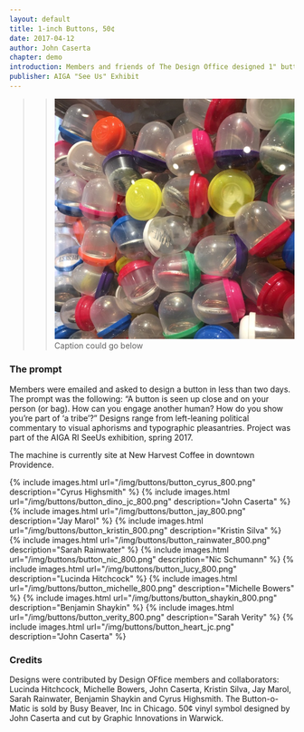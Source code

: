 ```yaml
---
layout: default
title: 1-inch Buttons, 50¢
date: 2017-04-12
author: John Caserta
chapter: demo
introduction: Members and friends of The Design Office designed 1" buttons — for sale in a gumball-style machine for 50¢ each. Find them at New Harvest Coffee in downtown Providence.
publisher: AIGA "See Us" Exhibit
---
```


>> ![Buttons](/img/buttons/buttons_all.jpg)  
Caption could go below



### The prompt
 Members were emailed and asked to design a button in less than two days. The prompt was the following&#58; “A button is seen up close and on your person (or bag). How can you engage another human? How do you show you’re part of ‘a tribe’?” Designs range from left-leaning political commentary to visual aphorisms and typographic pleasantries. Project was part of the AIGA RI SeeUs exhibition, spring 2017.

The machine is currently site at New Harvest Coffee in downtown Providence.


<div class="gallery" markdown="1">

{% include images.html url="/img/buttons/button_cyrus_800.png" description="Cyrus Highsmith" %}
{% include images.html url="/img/buttons/button_dino_jc_800.png" description="John Caserta" %}
{% include images.html url="/img/buttons/button_jay_800.png" description="Jay Marol" %}
{% include images.html url="/img/buttons/button_kristin_800.png" description="Kristin Silva" %}
{% include images.html url="/img/buttons/button_rainwater_800.png" description="Sarah Rainwater" %}
{% include images.html url="/img/buttons/button_nic_800.png" description="Nic Schumann" %}
{% include images.html url="/img/buttons/button_lucy_800.png" description="Lucinda Hitchcock" %}
{% include images.html url="/img/buttons/button_michelle_800.png" description="Michelle Bowers" %}
{% include images.html url="/img/buttons/button_shaykin_800.png" description="Benjamin Shaykin" %}
{% include images.html url="/img/buttons/button_verity_800.png" description="Sarah Verity" %}
{% include images.html url="/img/buttons/button_heart_jc.png" description="John Caserta" %}

</div>

### Credits
Designs were contributed by Design OFfice members and collaborators: Lucinda Hitchcock, Michelle Bowers, John Caserta, Kristin Silva, Jay Marol, Sarah Rainwater, Benjamin Shaykin and Cyrus Highsmith. The Button-o-Matic is sold by Busy Beaver, Inc in Chicago. 50¢ vinyl symbol designed by John Caserta and cut by Graphic Innovations in Warwick.
